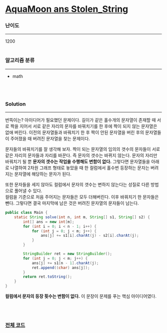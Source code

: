 # [AquaMoon ans Stolen_String](https://codeforces.com/contest/1546/problem/B)

### 난이도

***
1200
<br><br>

### 알고리즘 분류

***

* math

<br><br>

### Solution

***

번뜩이는? 아이디어가 필요했던 문제이다. 길이가 같은 홀수개의 문자열이 존재할 때 서로 짝을 지어서 서로 같은 자리의 문자를 바꿔치기를 한 후에 짝이 되지 않는 문자열은 없애 버린다. 이전의 문자열들과 바꿔치기 한
후 짝이 안된 문자열을 버린 후의 문자열들이 주어졌을 때 버려진 문자열을 찾는 문제이다.

문자들의 바꿔치기를 잘 생각해 보자. 짝이 되는 문자열의 임의의 갯수의 문자들이 서로 같은 자리의 문자들과 자리를 바꾼다. 즉 문자의 갯수는 바뀌지 않는다. 문자의 자리만 바꿔치기 될 뿐 **문자의 갯수는 작업을
수행해도 변함이 없다.** 그렇다면 문자열들을 아래로 나열하여 2차원 그래프 형태로 놓았을 때 한 컬럼에서 홀수번 등장하는 문자는 버려지는 문자열에 해당하는 문자가 된다.

또한 문자들을 세지 않아도 컬럼에서 문자의 갯수는 변하지 않는다는 성질로 다른 방법으로 풀어낼 수 있다.      
컬럼을 기준으로 처음 주어지는 문자들은 모두 더해버린다. 이후 바꿔치기 한 문자들은 뺀다. 그렇다면 결국 마지막에 남은 것은 버려진 문자열의 문자들이 남는다.

```java
public class Main {
    static String solve(int n, int m, String[] s1, String[] s2) {
        int[] ans = new int[m];
        for (int i = 0; i < n - 1; i++) {
            for (int j = 0; j < m; j++) {
                ans[j] += s1[i].charAt(j) - s2[i].charAt(j);
            }
        }

        StringBuilder ret = new StringBuilder();
        for (int j = 0; j < m; j++) {
            ans[j] += s1[n - 1].charAt(j);
            ret.append((char) ans[j]);
        }
        return ret.toString();
    }
}
```

**컬럼에서 문자의 등장 횟수는 변함이 없다.** 이 문장이 문제를 푸는 핵심 아이디어였다.

<br><br>

### [전체 코드](https://github.com/Jungmin-Seo0527/CodingTest/blob/main/src/codeforces/R732_D2/B_AquaMoon_ans_Stolen_String.java)
